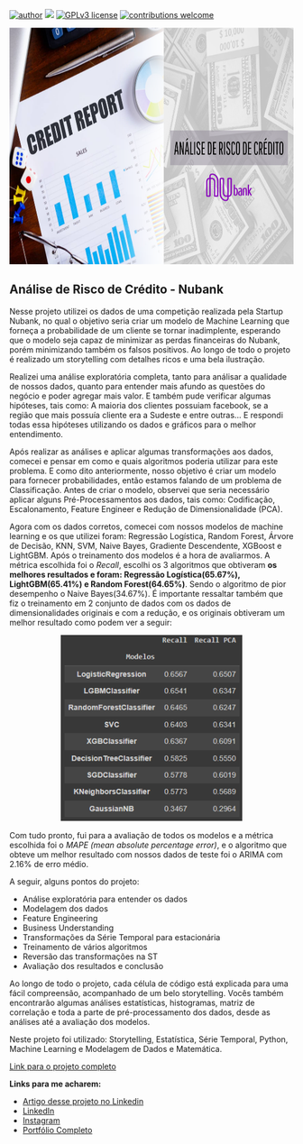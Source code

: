 [![author](https://img.shields.io/badge/author-felipeferreira-red.svg)](https://www.linkedin.com/in/felipeferreiratids/) [![](https://img.shields.io/badge/python-3.7+-blue.svg)](https://www.python.org/downloads/release/python-365/) [![GPLv3 license](https://img.shields.io/badge/License-GPLv3-blue.svg)](http://perso.crans.org/besson/LICENSE.html) [![contributions welcome](https://img.shields.io/badge/contributions-welcome-brightgreen.svg?style=flat)](https://github.com/ferreiramar96/Data_Science)

<p align="center">
  <img src="https://raw.githubusercontent.com/ferreiramar96/Analise_Risco_de_Credito_Nubank/main/Imagens/capa.png" alt="imagem maneira relacionada ao projeto"height=420px >
</p>

## Análise de Risco de Crédito - Nubank
Nesse projeto utilizei os dados de uma competição realizada pela Startup Nubank, no qual o objetivo seria criar um modelo de Machine Learning que forneça a probabilidade de um cliente se tornar inadimplente, esperando que o modelo seja capaz de minimizar as perdas financeiras do Nubank, porém minimizando também os falsos positivos. Ao longo de todo o projeto é realizado um storytelling com detalhes ricos e uma bela ilustração.

Realizei uma análise exploratória completa, tanto para análisar a qualidade de nossos dados, quanto para entender mais afundo as questões do negócio e poder agregar mais valor. E também pude verificar algumas hipóteses, tais como: A maioria dos clientes possuiam facebook, se a região que mais possuía cliente era a Sudeste e entre outras... E respondi todas essa hipóteses utilizando os dados e gráficos para o melhor entendimento.  

Após realizar as análises e aplicar algumas transformações aos dados, comecei e pensar em como e quais algoritmos poderia utilizar para este problema. E como dito anteriormente, nosso objetivo é criar um modelo para fornecer probabilidades, então estamos falando de um problema de Classificação. Antes de criar o modelo, observei que seria necessário aplicar alguns Pré-Processamentos aos dados, tais como: Codificação, Escalonamento, Feature Engineer e Redução de Dimensionalidade (PCA).

Agora com os dados corretos, comecei com nossos modelos de machine learning e os que utilizei foram: Regressão Logística, Random Forest, Árvore de Decisão, KNN, SVM, Naive Bayes, Gradiente Descendente, XGBoost e LightGBM. Após o treinamento dos modelos é a hora de avaliarmos. A métrica escolhida foi o *Recall*, escolhi os 3 algoritmos que obtiveram **os melhores resultados e foram: Regressão Logística(65.67%), LightGBM(65.41%) e Random Forest(64.65%)**. Sendo o algoritmo de pior desempenho o Naive Bayes(34.67%). É importante ressaltar também que fiz o treinamento em 2 conjunto de dados com os dados de dimensionalidades originais e com a redução, e os originais obtiveram um melhor resultado como podem ver a seguir:

<p align="center">
  <img src="https://raw.githubusercontent.com/ferreiramar96/Analise_Risco_de_Credito_Nubank/main/Imagens/resultado_modelospng.png" alt="imagem maneira relacionada ao projeto"height=330px >
</p>

Com tudo pronto, fui para a avaliação de todos os modelos e a métrica escolhida foi o *MAPE (mean absolute percentage error)*, e o algoritmo que obteve um melhor resultado com nossos dados de teste foi o ARIMA com 2.16% de erro médio.

A seguir, alguns pontos do projeto:
* Análise exploratória para entender os dados
* Modelagem dos dados
* Feature Engineering
* Business Understanding
* Transformações da Série Temporal para estacionária
* Treinamento de vários algoritmos
* Reversão das transformações na ST
* Avaliação dos resultados e conclusão

Ao longo de todo o projeto, cada célula de código está explicada para uma fácil compreensão, acompanhado de um belo storytelling. Vocês também encontrarão algumas análises estatísticas, histogramas, matriz de correlação e toda a parte de pré-processamento dos dados, desde as análises até a avaliação dos modelos.

Neste projeto foi utilizado: Storytelling, Estatística, Série Temporal, Python, Machine Learning e Modelagem de Dados e Matemática.


[Link para o projeto completo](https://github.com/ferreiramar96/Previsao_Demanda_Vinhos_Time_Series/blob/main/Previs%C3%A3o_de_Demanda_Vinhos_(S%C3%A9rie_Temporal).ipynb)

**Links para me acharem:**
* [Artigo desse projeto no Linkedin](https://www.linkedin.com/feed/update/urn:li:activity:7141405755013869568/)
* [LinkedIn](https://www.linkedin.com/in/felipeferreiratids/)
* [Instagram](https://www.instagram.com/ferreiramar96/)
* [Portfólio Completo](https://github.com/ferreiramar96/Data_Science)
